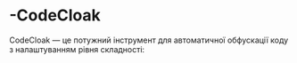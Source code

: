 # -CodeCloak
CodeCloak — це потужний інструмент для автоматичної обфускації коду з налаштуванням рівня складності:
